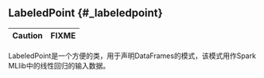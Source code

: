 ## LabeledPoint {#_labeledpoint}

| Caution | FIXME |
| :--- | :--- |


LabeledPoint是一个方便的类，用于声明DataFrames的模式，该模式用作Spark MLlib中的线性回归的输入数据。

